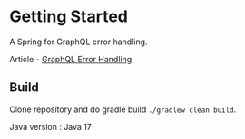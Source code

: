 # Getting Started
A Spring for GraphQL error handling.

Article - [GraphQL Error Handling](https://techdozo.dev/graphql-error-handling/) 


## Build
Clone repository and do gradle build `./gradlew clean build`.

Java version : Java 17
